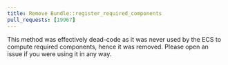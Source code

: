 ```yaml
---
title: Remove Bundle::register_required_components
pull_requests: [19967]
---
```


This method was effectively dead-code as it was never used by the ECS to compute required components, hence it was removed. Please open an issue if you were using it in any way.
